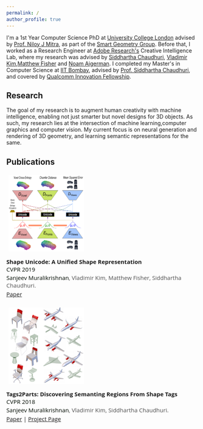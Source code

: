 ```yaml
---
permalink: /
author_profile: true
---
```


I'm a 1st Year Computer Science PhD at [University College London](https://www.ucl.ac.uk/) advised by [Prof. Niloy J Mitra](http://www0.cs.ucl.ac.uk/staff/n.mitra/), as part of the [Smart Geometry Group](https://geometry.cs.ucl.ac.uk/).
Before that, I worked as a Research Engineer at [Adobe Research's](https://research.adobe.com/) Creative Intelligence Lab, where my research was advised by [Siddhartha Chaudhuri](https://www.cse.iitb.ac.in/~sidch/index.html), [Vladimir Kim](http://www.vovakim.com/),[Matthew Fisher](https://techmatt.github.io/) and [Noam Aigerman](https://noamaig.github.io/).
I completed my Master's in Computer Science at [IIT Bombay](http://www.iitb.ac.in/), advised by [Prof. Siddhartha Chaudhuri](https://www.cse.iitb.ac.in/~sidch), and covered by [Qualcomm Innovation Fellowship](https://www.qualcomm.com/invention/research/university-relations/innovation-fellowship/winners). 


Research
--------

The goal of my research is to augment human creativity with machine intelligence, enabling not just smarter but novel designs for 3D objects. As such, my research lies at the intersection of machine learning,computer graphics and computer vision. My current focus is on neural generation and rendering of 3D geometry, and learning semantic representations for the same.


Publications
------------

<div style="display:block;font-size:15px;font-family:'Open Sans',sans-serif">
<ol style="padding:0px;list-style-type:none">

<li style="padding-bottom:20px; position:relative;">

<img style="float: left;width:200px;height:200px; padding:5px; margin-right:10px; max-width:100%; max-height:100%" src="images/shapeunicode.png">

<div style="float:left;padding-top:12px">
<b>Shape Unicode: A Unified Shape Representation</b>
<br>
<span style="font-size:101%; color:rgb(0,10,0)">CVPR 2019</span>
<br>
<div style="padding-top:2px">
<span style="display:block; color:rgb(80,80,80);padding-bottom:3px">
<span style="font-size:101%; color:rgb(0,10,0)">Sanjeev Muralikrishnan</span>, Vladimir Kim, Matthew Fisher, Siddhartha Chaudhuri.
</span>
<a href="https://openaccess.thecvf.com/content_CVPR_2019/papers/Muralikrishnan_Shape_Unicode_A_Unified_Shape_Representation_CVPR_2019_paper.pdf">Paper</a>
</div>
</div>
<div style="clear:both"></div>
</li>

<li style="padding-bottom:20px;position:relative;">

<img style="float: left;width:200px;height:200px; padding:5px; margin-right:10px; max-width:100%; max-height:100%" src="images/tags2parts.png">

<div style="float:left;padding-top:12px">
<b>Tags2Parts: Discovering Semanting Regions From Shape Tags</b>
<br>
<span style="font-size:101%; color:rgb(0,10,0)">CVPR 2018</span>
<br>
<div style="padding-top:2px">
<span style="display:block; color:rgb(80,80,80);padding-bottom:3px">
<span style="font-size:101%; color:rgb(0,10,0)">Sanjeev Muralikrishnan</span>, Vladimir Kim, Siddhartha Chaudhuri.
</span>
<a href="https://arxiv.org/pdf/1708.06673.pdf">Paper</a>
 | <a href="https://www.cse.iitb.ac.in/~sidch/projects/tags2parts/index.html">Project Page</a>
</div>
</div>

<div style="clear:both"></div>
</li>

</ol>
</div>

